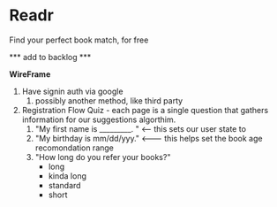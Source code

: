 # Readr
Find your perfect book match, for free


*** add to backlog ***

**WireFrame**
1. Have signin auth via google
    1. possibly another method, like third party
2. Registration Flow Quiz - each page is a single question that
gathers information for our suggestions algorthim. 
    1. "My first name is _________. " <-- this sets our user state to 
    2. "My birthday is mm/dd/yyy." <--- this helps set the book age recomondation range 
    3. "How long do you refer your books?" 
        + long
        + kinda long
        + standard
        + short 